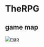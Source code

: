 # TheRPG

## game map
[![map](https://mermaid.ink/img/eyJjb2RlIjoiZ3JhcGggTFJcblxuICBzdWJncmFwaCBUb3duXG4gICAgUygoU21pdGgpKVxuICAgIEooKEpld2VsZXIpKVxuICAgIEcoKEdhdGUpKVxuICAgIEgoKEhpZGVvdXQpKVxuICAgIEEoKEFyZW5hKSlcblxuICAgIFMgLS0tIEpcbiAgICBTIC0tLSBBXG4gICAgSiAtLS0gR1xuICAgIEogLS0tIEFcbiAgICBHIC0tLSBBXG4gICAgUyAtLS0gR1xuXG4gIGVuZFxuXG4gIHN1YmdyYXBoIEZvcmVzdFxuICAgIEYoKHdpbGRlcm5lc3MpKVxuICAgIEVBKChXZWFrKSlcbiAgICBNRSgoTWVkaXVtKSlcbiAgICBIQSgoU3Ryb25nKSlcbiAgICBGIC0tPiBFQVxuICAgIEYgLS0-IE1FXG4gICAgRiAtLT4gSEFcbiAgZW5kXG5cbiAgc3ViZ3JhcGggTW91bnRhaW5zXG4gICAgTSgoRm9vdGhpbGxzKSlcbiAgICAxKCgxKSlcbiAgICAyKCgyKSlcbiAgICAzKCgzKSlcbiAgICA0KCg0KSlcbiAgICA1KCg1KSlcbiAgICBNIC0tPiAxXG4gICAgMSAtLT4gMlxuICAgIDIgLS0-IDNcbiAgICAzIC0tPiA0XG4gICAgNCAtLT4gNVxuICBlbmRcblxuICBHIC0tLSBNXG4gIEcgLS0tIEZcblxuXG4iLCJtZXJtYWlkIjp7InRoZW1lIjoiZGVmYXVsdCJ9LCJ1cGRhdGVFZGl0b3IiOmZhbHNlfQ)](https://mermaid-js.github.io/mermaid-live-editor/#/edit/eyJjb2RlIjoiZ3JhcGggTFJcblxuICBzdWJncmFwaCBUb3duXG4gICAgUygoU21pdGgpKVxuICAgIEooKEpld2VsZXIpKVxuICAgIEcoKEdhdGUpKVxuICAgIEgoKEhpZGVvdXQpKVxuICAgIEEoKEFyZW5hKSlcblxuICAgIFMgLS0tIEpcbiAgICBTIC0tLSBBXG4gICAgSiAtLS0gR1xuICAgIEogLS0tIEFcbiAgICBHIC0tLSBBXG4gICAgUyAtLS0gR1xuXG4gIGVuZFxuXG4gIHN1YmdyYXBoIEZvcmVzdFxuICAgIEYoKHdpbGRlcm5lc3MpKVxuICAgIEVBKChXZWFrKSlcbiAgICBNRSgoTWVkaXVtKSlcbiAgICBIQSgoU3Ryb25nKSlcbiAgICBGIC0tPiBFQVxuICAgIEYgLS0-IE1FXG4gICAgRiAtLT4gSEFcbiAgZW5kXG5cbiAgc3ViZ3JhcGggTW91bnRhaW5zXG4gICAgTSgoRm9vdGhpbGxzKSlcbiAgICAxKCgxKSlcbiAgICAyKCgyKSlcbiAgICAzKCgzKSlcbiAgICA0KCg0KSlcbiAgICA1KCg1KSlcbiAgICBNIC0tPiAxXG4gICAgMSAtLT4gMlxuICAgIDIgLS0-IDNcbiAgICAzIC0tPiA0XG4gICAgNCAtLT4gNVxuICBlbmRcblxuICBHIC0tLSBNXG4gIEcgLS0tIEZcblxuXG4iLCJtZXJtYWlkIjp7InRoZW1lIjoiZGVmYXVsdCJ9LCJ1cGRhdGVFZGl0b3IiOmZhbHNlfQ)
